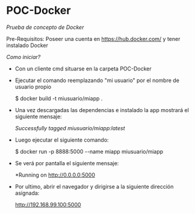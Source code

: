 # POC-Docker

*Prueba de concepto de Docker*

Pre-Requisitos: Poseer una cuenta en https://hub.docker.com/ y tener instalado Docker

*Como iniciar?*

- Con un cliente cmd situarse en la carpeta POC-Docker
- Ejecutar el comando reemplazando "mi usuario" por el nombre de usuario propio

    $ docker build -t miusuario/miapp . 

- Una vez descargadas las dependencias e instalado la app mostrará el siguiente mensaje:
  
    *Successfully tagged miusuario/miapp:latest*
    
- Luego ejecutar el siguiente comando:

    $ docker run -p 8888:5000 --name miapp miusuario/miapp
    
- Se verá por pantalla el siguiente mensaje:

    *Running on http://0.0.0.0:5000
    
- Por ultimo, abrir el navegador y dirigirse a la siguiente dirección asignada:

    http://192.168.99.100:5000
    


